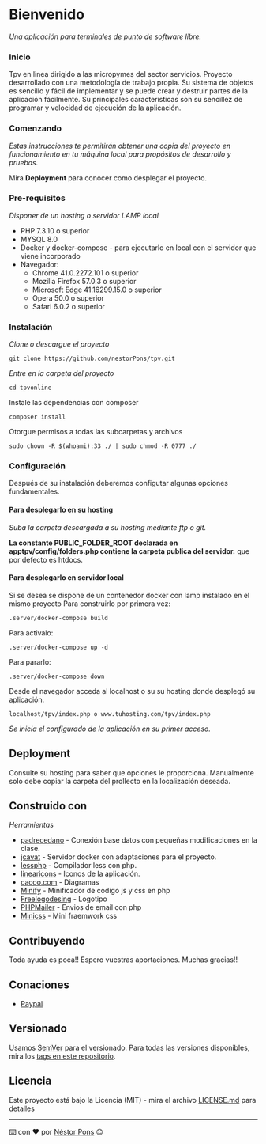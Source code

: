 # Bienvenido
_Una aplicación para terminales de punto de software libre._

### Inicio
Tpv en linea dirigido a las micropymes del sector servicios.
Proyecto desarrollado con una metodología de trabajo propia.
Su sistema de objetos es sencillo y fácil de implementar y se puede crear y destruir partes de la aplicación fácilmente. 
Su principales características son su sencillez de programar y velocidad de ejecución de la aplicación.

### Comenzando
_Estas instrucciones te permitirán obtener una copia del proyecto en funcionamiento en tu máquina local para propósitos de desarrollo y pruebas._

Mira **Deployment** para conocer como desplegar el proyecto.

### Pre-requisitos
_Disponer de un hosting o servidor LAMP local_

* PHP 7.3.10 o superior 
* MYSQL 8.0
* Docker y docker-compose - para ejecutarlo en local con el servidor que viene incorporado
* Navegador: 
    * Chrome 41.0.2272.101 o superior
    * Mozilla Firefox 57.0.3 o superior
    * Microsoft Edge 41.16299.15.0 o superior
    * Opera 50.0 o superior
    * Safari 6.0.2 o superior 

### Instalación
_Clone o descargue el proyecto_

```
git clone https://github.com/nestorPons/tpv.git
```

_Entre en la carpeta del proyecto_ 

```
cd tpvonline
```
Instale las dependencias con composer 
``` 
composer install
``` 

Otorgue permisos a todas las subcarpetas y archivos

```
sudo chown -R $(whoami):33 ./ | sudo chmod -R 0777 ./
```

### Configuración

Después de su instalación deberemos configutar algunas opciones fundamentales. 


#### Para desplegarlo en su hosting
_Suba la carpeta descargada a su hosting mediante ftp o git._

**La constante PUBLIC_FOLDER_ROOT declarada en apptpv/config/folders.php contiene la carpeta publica del servidor.**
que por defecto es htdocs.


#### Para desplegarlo en servidor local
Si se desea se dispone de un contenedor docker con lamp instalado en el mismo proyecto
Para construirlo por primera vez: 
```
.server/docker-compose build 
```
Para activalo:
```
.server/docker-compose up -d 
```
Para pararlo:
```
.server/docker-compose down
```

Desde el navegador acceda al localhost o su su hosting donde desplegó su aplicación.
```
localhost/tpv/index.php o www.tuhosting.com/tpv/index.php
``` 
_Se inicia el configurado de la aplicación en su primer acceso._

## Deployment
Consulte su hosting para saber que opciones le proporciona.
Manualmente solo debe copiar la carpeta del prollecto en la localización deseada. 

## Construido con
_Herramientas_

* [padrecedano](https://github.com/padrecedano/PHP-PDO) - Conexión base datos con pequeñas modificaciones en la clase.
* [jcavat](https://github.com/jcavat/docker-lamp) - Servidor docker con adaptaciones para el proyecto. 
* [lessphp](https://leafo.net/lessphp/) - Compilador less con php. 
* [linearicons](https://linearicons.com/) - Iconos de la aplicación.
* [cacoo.com](https://cacoo.com) - Diagramas 
* [Minify](https://github.com/matthiasmullie/minify) - Minificador de codigo js y css en php
* [Freelogodesing](https://es.freelogodesign.org/) - Logotipo
* [PHPMailer](https://github.com/nestorPons/tpv/wiki/Base-de-datos) - Envios de email con php
* [Minicss](https://minicss.org) - Mini fraemwork css 

## Contribuyendo
Toda ayuda es poca!! 
Espero vuestras aportaciones. 
Muchas gracias!!

## Conaciones 
* [Paypal](paypal.me/reservatucita)

## Versionado
Usamos [SemVer](http://semver.org/) para el versionado. Para todas las versiones disponibles, mira los [tags en este repositorio](https://github.com/nestorpons/TPVON/tags).

## Licencia
Este proyecto está bajo la Licencia (MIT) - mira el archivo [LICENSE.md](LICENSE.md) para detalles

---
⌨️ con ❤️ por [Néstor Pons](https://github.com/nestorpons) 😊

